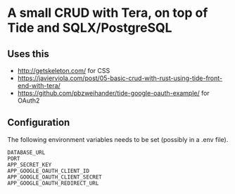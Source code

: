 # A small CRUD with Tera, on top of Tide and SQLX/PostgreSQL

## Uses this

- http://getskeleton.com/ for CSS
- https://javierviola.com/post/05-basic-crud-with-rust-using-tide-front-end-with-tera/
- https://github.com/pbzweihander/tide-google-oauth-example/ for OAuth2

## Configuration

The following environment variables needs to be set (possibly in a .env file).



```shell
DATABASE_URL
PORT
APP_SECRET_KEY
APP_GOOGLE_OAUTH_CLIENT_ID
APP_GOOGLE_OAUTH_CLIENT_SECRET
APP_GOOGLE_OAUTH_REDIRECT_URL
```

